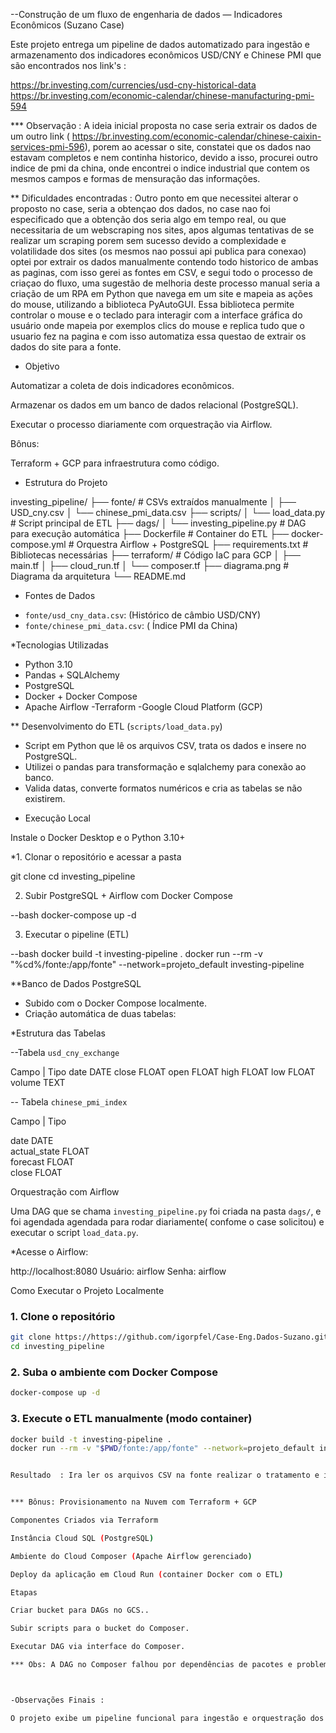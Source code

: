 --Construção de um fluxo de engenharia de dados — Indicadores Econômicos (Suzano Case)

Este projeto entrega um pipeline de dados automatizado para ingestão e armazenamento dos indicadores econômicos USD/CNY e Chinese PMI que são encontrados nos link's : 

https://br.investing.com/currencies/usd-cny-historical-data
https://br.investing.com/economic-calendar/chinese-manufacturing-pmi-594

*** Observação : A ideia inicial proposta no case seria extrair os dados de um outro link ( https://br.investing.com/economic-calendar/chinese-caixin-services-pmi-596), porem ao acessar o site, constatei que os dados nao estavam completos e nem continha historico, devido a isso, procurei outro indice de pmi da china, onde encontrei o indice industrial que contem os mesmos campos e formas de mensuração das informações. 

** Dificuldades encontradas : Outro ponto em que necessitei alterar o proposto no case, seria a obtençao dos dados, no case nao foi especificado que a obtenção dos  seria algo em tempo real, ou que necessitaria de um webscraping nos sites, apos algumas tentativas de se realizar um scraping porem sem sucesso devido a complexidade e volatilidade dos sites (os mesmos nao possui api publica para conexao) optei por extrair os dados manualmente contendo todo historico de ambas as paginas, com isso gerei as fontes em CSV, e segui todo o processo de criaçao do fluxo, uma sugestão de melhoria deste processo manual  seria a criação de um RPA em Python que navega em um site e mapeia as ações do mouse, utilizando a biblioteca PyAutoGUI. Essa biblioteca permite controlar o mouse e o teclado para interagir com a interface gráfica do usuário onde mapeia por exemplos clics do mouse e replica tudo que o usuario fez na pagina e com isso automatiza essa questao de extrair os dados do site para a fonte. 


* Objetivo

Automatizar a coleta de dois indicadores econômicos.

Armazenar os dados em um banco de dados relacional (PostgreSQL).

Executar o processo diariamente com orquestração via Airflow.

Bônus:

Terraform + GCP para infraestrutura como código.



* Estrutura do Projeto


investing_pipeline/
├── fonte/                    # CSVs extraídos manualmente
│   ├── USD_cny.csv
│   └── chinese_pmi_data.csv
├── scripts/
│   └── load_data.py          # Script principal de ETL
├── dags/
│   └── investing_pipeline.py # DAG para execução automática
├── Dockerfile                # Container do ETL
├── docker-compose.yml        # Orquestra Airflow + PostgreSQL
├── requirements.txt          # Bibliotecas necessárias
├── terraform/                # Código IaC para GCP
│   ├── main.tf
│   ├── cloud_run.tf
│   └── composer.tf
├── diagrama.png              # Diagrama da arquitetura
└── README.md

* Fontes de Dados

- `fonte/usd_cny_data.csv`:  (Histórico de câmbio USD/CNY)
- `fonte/chinese_pmi_data.csv`: ( Índice PMI da China)


*Tecnologias Utilizadas

- Python 3.10
- Pandas + SQLAlchemy
- PostgreSQL
- Docker + Docker Compose
- Apache Airflow
-Terraform
-Google Cloud Platform (GCP)


** Desenvolvimento do ETL (`scripts/load_data.py`)

- Script em Python que lê os arquivos CSV, trata os dados e insere no PostgreSQL.
- Utilizei o  pandas para transformação e sqlalchemy para conexão ao banco.
- Valida datas, converte formatos numéricos e cria as tabelas se não existirem.


* Execução Local

Instale o Docker Desktop e o Python 3.10+

*1. Clonar o repositório e acessar a pasta

git clone <repo-url>
cd investing_pipeline

 2. Subir PostgreSQL + Airflow com Docker Compose

 --bash
docker-compose up -d


 3. Executar o pipeline (ETL)

--bash
docker build -t investing-pipeline .
docker run --rm -v "%cd%/fonte:/app/fonte" --network=projeto_default investing-pipeline




**Banco de Dados PostgreSQL

- Subido com o Docker Compose localmente.
- Criação automática de duas tabelas:

*Estrutura das Tabelas

--Tabela `usd_cny_exchange`

Campo  |	Tipo
date         DATE
close	FLOAT
open	FLOAT
high	FLOAT
low	FLOAT
volume	TEXT

-- Tabela `chinese_pmi_index`

 Campo   | Tipo   

 date               DATE   
 actual_state  FLOAT  
 forecast         FLOAT  
 close              FLOAT  



Orquestração com Airflow

Uma DAG que se chama `investing_pipeline.py` foi criada na pasta `dags/`, e foi agendada agendada para rodar diariamente( confome o case solicitou) e executar o script `load_data.py`.


*Acesse o Airflow:

http://localhost:8080
Usuário: airflow
Senha: airflow


Como Executar o Projeto Localmente

### 1. Clone o repositório

```bash
git clone https://https://github.com/igorpfel/Case-Eng.Dados-Suzano.git
cd investing_pipeline
```

### 2. Suba o ambiente com Docker Compose

```bash
docker-compose up -d
```

### 3. Execute o ETL manualmente (modo container)

```bash
docker build -t investing-pipeline .
docker run --rm -v "$PWD/fonte:/app/fonte" --network=projeto_default investing-pipeline


Resultado  : Ira ler os arquivos CSV na fonte realizar o tratamento e inserir os dados no banco de daodos com duas tabelas: `usd_cny_exchange` e `chinese_pmi_index`.


*** Bônus: Provisionamento na Nuvem com Terraform + GCP

Componentes Criados via Terraform

Instância Cloud SQL (PostgreSQL)

Ambiente do Cloud Composer (Apache Airflow gerenciado)

Deploy da aplicação em Cloud Run (container Docker com o ETL)

Etapas

Criar bucket para DAGs no GCS..

Subir scripts para o bucket do Composer.

Executar DAG via interface do Composer.

*** Obs: A DAG no Composer falhou por dependências de pacotes e problemas de path dos CSVs, mas toda a infraestrutura esta correta e é funcional.



-Observações Finais : 

O projeto exibe um pipeline funcional para ingestão e orquestração dos dados provenientes de fontes locais , mas com escalabilidade em mente. Apesar de ajustes necessários devido à limitação dos sites, o resultado atinge os objetivos propostos e está preparada para produção com pequenas melhorias e ajustes principalmente a questao das fontes. 

